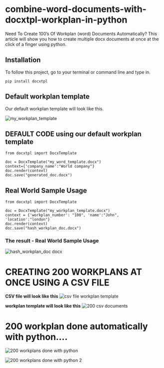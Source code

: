 # combine-word-documents-with-docxtpl-workplan-in-python
Need To Create 100’s Of Workplan (word) Documents Automatically?
This article will show you how to create multiple docx documents at once at the click of a finger using python.


## Installation

To follow this project, go to your terminal or command line and type in.

```python3
pip install docxtpl
```


##  Default workplan template

Our default workplan template will look like this.


![my_workplan_template](https://user-images.githubusercontent.com/22924800/195295668-7a172b9d-8694-43e8-9c9f-aee0dc6ac87a.png)



## DEFAULT CODE using our default workplan template

```
from docxtpl import DocxTemplate

doc = DocxTemplate("my_word_template.docx")
context={'company_name':"World company"}
doc.render(context)
doc.save("generated_doc.docx")
```




## Real World Sample Usage 

```
from docxtpl import DocxTemplate

doc = DocxTemplate("my_workplan_template.docx")
context = {'workplan_number': "100", 'name':"John", 'location':"london"}
doc.render(context)
doc.save("hash_workplan_doc.docx")
```



### The result - Real World Sample Usage

![hash_workplan_doc docx](https://user-images.githubusercontent.com/22924800/195303101-618ff424-89b5-4322-90d8-dbdbaac013db.png)


# CREATING 200 WORKPLANS AT ONCE USING A CSV FILE




**CSV file will look like this**
![csv file workplan template](https://user-images.githubusercontent.com/22924800/195306289-7974a53b-bca9-4b11-afa7-56abb60a21d4.png)


**workplan template will look like this**
![200 csv documents](https://user-images.githubusercontent.com/22924800/195309098-36a14f34-88bf-4286-99dd-aa9e5a78e267.png)





# 200 workplan done automatically with python….


![200 workplans done with python](https://user-images.githubusercontent.com/22924800/195309475-0c86d8a9-5251-4b00-b3c2-9c9025af56a5.png)


![200 workplans done with python 2](https://user-images.githubusercontent.com/22924800/195309545-0b6daef4-d871-44b6-af40-4ab856a2a0d2.png)



